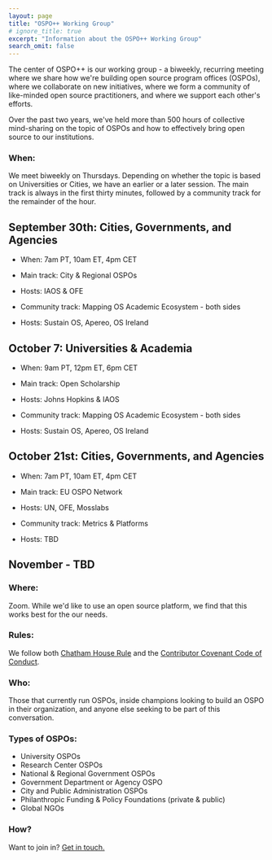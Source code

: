 ```yaml
---
layout: page
title: "OSPO++ Working Group"
# ignore_title: true
excerpt: "Information about the OSPO++ Working Group"
search_omit: false
---
```


The center of OSPO++ is our working group - a biweekly, recurring meeting where we share how we're building open source program offices (OSPOs), where we collaborate on new initiatives, where we form a community of like-minded open source practitioners, and where we support each other's efforts.


Over the past two years, we've held more than 500 hours of collective mind-sharing on the topic of OSPOs and how to effectively bring open source to our institutions.

### When:

We meet biweekly on Thursdays. Depending on whether the topic is based on Universities or Cities, we have an earlier or a later session. The main track is always in the first thirty minutes, followed by a community track for the remainder of the hour.

## September 30th: Cities, Governments, and Agencies

- When: 7am PT, 10am ET, 4pm CET
- Main track: City & Regional OSPOs
- Hosts: IAOS & OFE

- Community track: Mapping OS Academic Ecosystem - both sides
- Hosts: Sustain OS, Apereo, OS Ireland

## October 7: Universities & Academia

- When: 9am PT, 12pm ET, 6pm CET

- Main track: Open Scholarship
- Hosts: Johns Hopkins & IAOS

- Community track: Mapping OS Academic Ecosystem - both sides
- Hosts: Sustain OS, Apereo, OS Ireland

## October 21st: Cities, Governments, and Agencies

- When: 7am PT, 10am ET, 4pm CET
- Main track: EU OSPO Network
- Hosts: UN, OFE, Mosslabs

- Community track: Metrics & Platforms
- Hosts: TBD

## November - TBD

### Where:

Zoom. While we'd like to use an open source platform, we find that this works best for the our needs.

### Rules:

We follow both [Chatham House Rule](https://en.wikipedia.org/wiki/Chatham_House_Rule) and the [Contributor Covenant Code of Conduct](https://www.contributor-covenant.org/).

### Who:

Those that currently run OSPOs, inside champions looking to build an OSPO in their organization, and anyone else seeking to be part of this conversation.

### Types of OSPOs:

  - University OSPOs
  - Research Center OSPOs
  - National & Regional Government OSPOs
  - Government Department or Agency OSPO
  - City and Public Administration OSPOs
  - Philanthropic Funding & Policy Foundations (private & public)
  - Global NGOs

### How?

Want to join in? <a href="mailto:info@mosslabs.io">Get in touch.</a>
